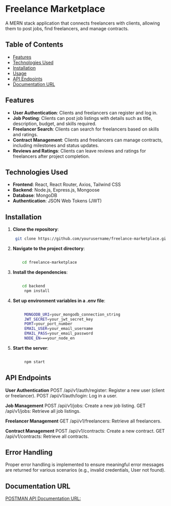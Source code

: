 # Freelance Marketplace

A MERN stack application that connects freelancers with clients, allowing them to post jobs, find freelancers, and manage contracts.

## Table of Contents

- [Features](#features)
- [Technologies Used](#technologies-used)
- [Installation](#installation)
- [Usage](#usage)
- [API Endpoints](#api-endpoints)
- [Documentation URL](#documentationurl)

## Features

- **User Authentication**: Clients and freelancers can register and log in.
- **Job Posting**: Clients can post job listings with details such as title, description, budget, and skills required.
- **Freelancer Search**: Clients can search for freelancers based on skills and ratings.
- **Contract Management**: Clients and freelancers can manage contracts, including milestones and status updates.
- **Reviews and Ratings**: Clients can leave reviews and ratings for freelancers after project completion.

## Technologies Used

- **Frontend**: React, React Router, Axios, Tailwind CSS
- **Backend**: Node.js, Express.js, Mongoose
- **Database**: MongoDB
- **Authentication**: JSON Web Tokens (JWT)

## Installation

1. **Clone the repository**:

   ```bash
    git clone https://github.com/yourusername/freelance-marketplace.git


   ```

2. **Navigate to the project directory**:

   ```bash

       cd freelance-marketplace

   ```

3. **Install the dependencies**:

   ```bash

       cd backend
        npm install

   ```

4. **Set up environment variables in a .env file**:

   ```bash

        MONGODB_URI=your_mongodb_connection_string
        JWT_SECRET=your_jwt_secret_key
        PORT=your_port_number
        EMAIL_USER=your_email_username
        EMAIL_PASS=your_email_password
        NODE_EN===your_node_en

   ```

5. **Start the server**:

   ```bash

        npm start

   ```

## API Endpoints

**User Authentication**
POST /api/v1/auth/register: Register a new user (client or freelancer).
POST /api/v1/auth/login: Log in a user.

**Job Management**
POST /api/v1/jobs: Create a new job listing.
GET /api/v1/jobs: Retrieve all job listings.

**Freelancer Management**
GET /api/v1/freelancers: Retrieve all freelancers.

**Contract Management**
POST /api/v1/contracts: Create a new contract.
GET /api/v1/contracts: Retrieve all contracts.

## Error Handling

Proper error handling is implemented to ensure meaningful error messages are returned for various scenarios (e.g., invalid credentials, User not found).

## Documentation URL

[POSTMAN API Documentation URL: ](https://documenter.getpostman.com/view/40014100/2sAYdmm8Db)
